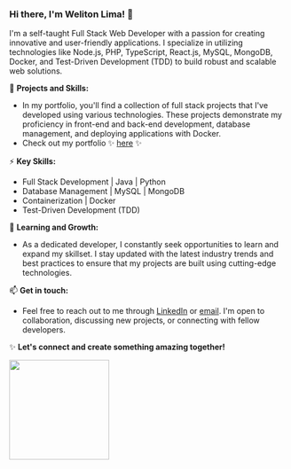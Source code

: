 ### Hi there, I'm Weliton Lima! 👋

I'm a self-taught Full Stack Web Developer with a passion for creating innovative and user-friendly applications. I specialize in utilizing technologies like Node.js, PHP, TypeScript, React.js, MySQL, MongoDB, Docker, and Test-Driven Development (TDD) to build robust and scalable web solutions.

🔭 **Projects and Skills:**
- In my portfolio, you'll find a collection of full stack projects that I've developed using various technologies. These projects demonstrate my proficiency in front-end and back-end development, database management, and deploying applications with Docker.
- Check out my portfolio ✨ [here](https://welitonlimaa.github.io/portfolio/) ✨

⚡ **Key Skills:**
- Full Stack Development | Java | Python
- Database Management | MySQL | MongoDB
- Containerization | Docker
- Test-Driven Development (TDD)

🌱 **Learning and Growth:**
- As a dedicated developer, I constantly seek opportunities to learn and expand my skillset. I stay updated with the latest industry trends and best practices to ensure that my projects are built using cutting-edge technologies.

📫 **Get in touch:**
- Feel free to reach out to me through [LinkedIn](https://www.linkedin.com/in/weliton-lima) or [email](mailto:welitonlimadev@gmail.com). I'm open to collaboration, discussing new projects, or connecting with fellow developers.

✨ **Let's connect and create something amazing together!**

<div>
<a href="https://github.com/welitonlimaa">
<img height="180em" src="https://github-readme-stats.vercel.app/api/top-langs/?username=welitonlimaa&layout=compact&langs_count=7&theme=radical&title_color=58C7AF&text_color=58C7AF&card_width=400px"/>
</div>

